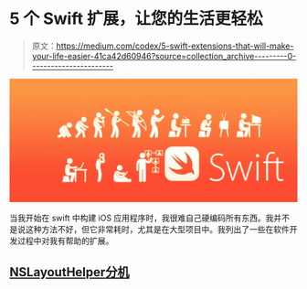 # 5 个 Swift 扩展，让您的生活更轻松

> 原文：<https://medium.com/codex/5-swift-extensions-that-will-make-your-life-easier-41ca42d60946?source=collection_archive---------0----------------------->

![](img/e896bb8a1b251c7c840cb3897413464d.png)

当我开始在 swift 中构建 iOS 应用程序时，我很难自己硬编码所有东西。我并不是说这种方法不好，但它非常耗时，尤其是在大型项目中。我列出了一些在软件开发过程中对我有帮助的扩展。

## [**NSLayoutHelper**分机](https://github.com/tryWabbit/Layout-Helper)